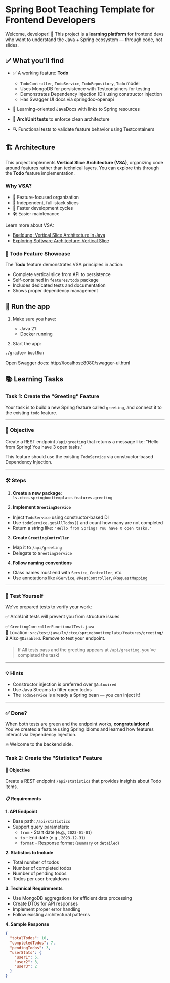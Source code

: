# Spring Boot Teaching Template for Frontend Developers

Welcome, developer! 👋 This project is a **learning platform** for frontend devs who want to understand the Java + Spring ecosystem — through code, not slides.

## ✅ What you'll find

- ✅ A working feature: **Todo**
    - `TodoController`, `TodoService`, `TodoRepository`, `Todo` model
    - Uses MongoDB for persistence with Testcontainers for testing
    - Demonstrates Dependency Injection (DI) using constructor injection
    - Has Swagger UI docs via springdoc-openapi

- 🧠 Learning-oriented JavaDocs with links to Spring resources
- 🧪 **ArchUnit tests** to enforce clean architecture
- 🔍 Functional tests to validate feature behavior using Testcontainers

## 🏗 Architecture

This project implements **Vertical Slice Architecture (VSA)**, organizing code around features rather than technical layers. You can explore this through the **Todo** feature implementation.

### Why VSA?

- 🎯 Feature-focused organization
- 🔄 Independent, full-stack slices
- 🚀 Faster development cycles
- 🛠 Easier maintenance

Learn more about VSA:
- [Baeldung: Vertical Slice Architecture in Java](https://www.baeldung.com/java-vertical-slice-architecture)
- [Exploring Software Architecture: Vertical Slice](https://medium.com/@andrew.macconnell/exploring-software-architecture-vertical-slice-789fa0a09be6)

### 🎯 Todo Feature Showcase

The **Todo** feature demonstrates VSA principles in action:
- Complete vertical slice from API to persistence
- Self-contained in `features/todo` package
- Includes dedicated tests and documentation
- Shows proper dependency management

## 🚀 Run the app

1. Make sure you have:
    - Java 21
    - Docker running

2. Start the app:
```bash
./gradlew bootRun
```
Open Swagger docs: http://localhost:8080/swagger-ui.html

## 📚 Learning Tasks

### Task 1: Create the "Greeting" Feature

Your task is to build a new Spring feature called `greeting`, and connect it to the existing `todo` feature.

---

### 🎯 Objective

Create a REST endpoint `/api/greeting` that returns a message like: "Hello from Spring! You have 3 open tasks."


This feature should use the existing `TodoService` via constructor-based Dependency Injection.

---

### 🛠 Steps

1. **Create a new package**:  
   `lv.ctco.springboottemplate.features.greeting`

2. **Implement `GreetingService`**
  - Inject `TodoService` using constructor-based DI
  - Use `todoService.getAllTodos()` and count how many are not completed
  - Return a string like: `"Hello from Spring! You have X open tasks."`

3. **Create `GreetingController`**
  - Map it to `/api/greeting`
  - Delegate to `GreetingService`

4. **Follow naming conventions**
  - Class names must end with `Service`, `Controller`, etc.
  - Use annotations like `@Service`, `@RestController`, `@RequestMapping`

---

### 🧪 Test Yourself

We've prepared tests to verify your work:

✅ ArchUnit tests will prevent you from structure issues

✅ `GreetingControllerFunctionalTest.java`  
📍 Location: `src/test/java/lv/ctco/springboottemplate/features/greeting/`  
🔒 Also `@Disabled`. Remove to test your endpoint.

> If All tests pass and the greeting appears at `/api/greeting`, you've completed the task!

---

### 💡 Hints

- Constructor injection is preferred over `@Autowired`
- Use Java Streams to filter open todos
- The `TodoService` is already a Spring bean — you can inject it!

---

### ✅ Done?

When both tests are green and the endpoint works, **congratulations!**  
You've created a feature using Spring idioms and learned how features interact via Dependency Injection.

🔥 Welcome to the backend side.

### Task 2: Create the "Statistics" Feature

#### 🎯 Objective
Create a REST endpoint `/api/statistics` that provides insights about Todo items.

#### 📋 Requirements

**1. API Endpoint**
- Base path: `/api/statistics`
- Support query parameters:
    - `from` - Start date (e.g., `2023-01-01`)
    - `to` - End date (e.g., `2023-12-31`)
    - `format` - Response format (`summary` or `detailed`)

**2. Statistics to Include**
- Total number of todos
- Number of completed todos
- Number of pending todos
- Todos per user breakdown

**3. Technical Requirements**
- Use MongoDB aggregations for efficient data processing
- Create DTOs for API responses
- Implement proper error handling
- Follow existing architectural patterns

**4. Sample Response**
```json
{
  "totalTodos": 10,
  "completedTodos": 7,
  "pendingTodos": 3,
  "userStats": {
    "user1": 5,
    "user2": 3,
    "user3": 2
  }
}
```
